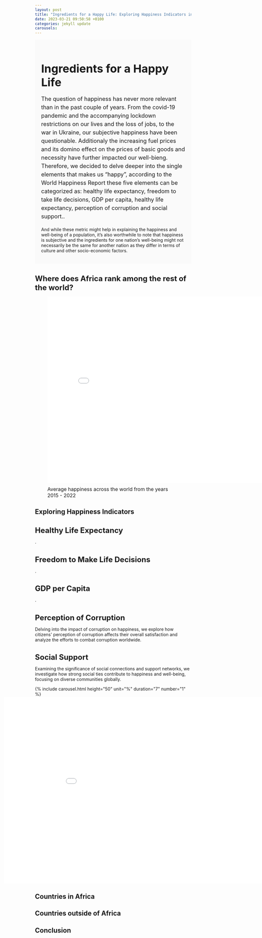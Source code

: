 ```yaml
---
layout: post
title: "Ingredients for a Happy Life: Exploring Happiness Indicators in Africa and Beyond"
date: 2023-03-21 09:50:58 +0100
categories: jekyll update
carousels:
---
```


<style>
  .magazine-introduction {
    background-color: #fafafa;
    padding: 20px;
    margin-bottom: 20px;
  }

  .magazine-title {
    font-size: 36px;
    font-weight: bold;
    margin-bottom: 10px;
  }

  .magazine-intro-text {
    font-size: 18px;
    margin-bottom: 20px;
    line-height: 1.5;
  }

  .magazine-section-title {
    font-size: 24px;
    font-weight: bold;
    margin-bottom: 10px;
  }
</style>


<div class="magazine-introduction">
  <h1 class="magazine-title">Ingredients for a Happy Life</h1>
  <p class="magazine-intro-text">The question of happiness has never more relevant than in the past couple of years. From the covid-19 pandemic and the accompanying lockdown restrictions on our lives and the loss of jobs, to the war in Ukraine, our subjective happiness have been questionable. Additionaly the increasing fuel prices and its domino effect on the prices of basic goods and necessity have further impacted our well-bieng. Therefore, we decided to delve deeper into the single elements that makes us “happy”, according to the World Happiness Report these five elements can be categorized as: healthy life expectancy, freedom to take life decisions, GDP per capita, healthy life expectancy, perception of corruption and social support..</p>

  <p>And while these metric might help in explaining the happiness and well-being of a population, it’s also worthwhile to note that happiness is subjective and the ingredients for one nation’s well-being might not necessarily be the same for another nation as they differ in terms of culture and other socio-economic factors.</div>

<h2 class="magazine-section-title">Where does Africa rank among the rest of the world?</h2>

<div class="magazine-map">
  <figure>
    <embed 
      type="text/html" 
      src="/assets/images/Average_happiness_2015_to_2022_comparison.html"
      width="800"
      height="600"
      style="margin-right: -100px"
    >
    <figcaption style="font-size: 16px; margin-top: 10px;">Average happiness across the world from the years 2015 - 2022
</figcaption>
  </figure>
</div>

## Exploring Happiness Indicators

<div class="magazine-section">
  <h2 class="magazine-section-title">Healthy Life Expectancy</h2>
  <p class="magazine-section-text">.</p>
</div>

<div class="magazine-section">
  <h2 class="magazine-section-title">Freedom to Make Life Decisions</h2>
  <p class="magazine-section-text">.</p>
</div>

<div class="magazine-section">
  <h2 class="magazine-section-title">GDP per Capita</h2>
  <p class="magazine-section-text">.</p>
</div>

<div class="magazine-section">
  <h2 class="magazine-section-title">Perception of Corruption</h2>
  <p class="magazine-section-text">Delving into the impact of corruption on happiness, we explore how citizens' perception of corruption affects their overall satisfaction and analyze the efforts to combat corruption worldwide.</p>
</div>

<div class="magazine-section">
  <h2 class="magazine-section-title">Social Support</h2>
  <p class="magazine-section-text">Examining the significance of social connections and support networks, we investigate how strong social ties contribute to happiness and well-being, focusing on diverse communities globally.</p>
</div>


<div class="magazine-carousel">
  {% include carousel.html height="50" unit="%" duration="7" number="1" %}
</div>



<div class="magazine-map">
  <embed 
    type="text/html" 
    src="/assets/images/Average_life_expectancy_across_the_world.html"
    width="1000"
    height="600"
    style="margin-left: -100px"
  >
</div>

## Countries in Africa

## Countries outside of Africa

## Conclusion
